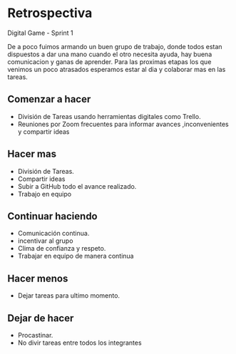 # Retrospectiva 
Digital Game - Sprint 1

De a poco fuimos armando un buen grupo de trabajo, donde todos estan dispuestos a dar una mano cuando el otro necesita ayuda, hay buena comunicacion y ganas de aprender.
Para las proximas etapas los que venimos un poco atrasados esperamos estar al dia y colaborar mas en las tareas.


 
## Comenzar a hacer

* División de Tareas usando herramientas digitales como Trello.
* Reuniones por Zoom frecuentes para informar avances ,inconvenientes y compartir ideas

## Hacer mas

* División de Tareas.
* Compartir ideas
* Subir a GitHub todo el avance realizado.
* Trabajo en equipo

## Continuar haciendo

* Comunicación continua.
* incentivar al grupo
* Clima de confianza y respeto.
* Trabajar en equipo de manera continua

## Hacer menos

* Dejar tareas para ultimo momento.

## Dejar de hacer

* Procastinar.
* No divir tareas entre todos los integrantes